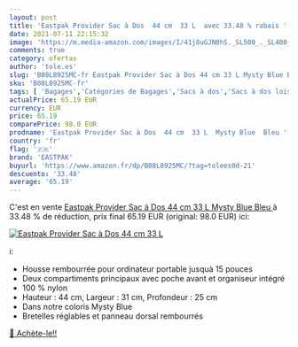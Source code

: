 ```yaml
---
layout: post
title: 'Eastpak Provider Sac à Dos  44 cm  33 L  avec 33.48 % rabais '
date: 2021-07-11 22:15:32
image: 'https://m.media-amazon.com/images/I/41j8uGJN0hS._SL500_._SL400_.jpg'
comments: true
category: ofertas
author: 'tole.es'
slug: 'B08L8925MC-fr Eastpak Provider Sac à Dos 44 cm 33 L Mysty Blue Bleu'
sku: 'B08L8925MC-fr'
tags: [ 'Bagages','Catégories de Bagages','Sacs à dos','Sacs à dos loisir','eastpak', ]
actualPrice: 65.19 EUR
currency: EUR
price: 65.19
comparePrice: 98.0 EUR
prodname: 'Eastpak Provider Sac à Dos  44 cm  33 L  Mysty Blue  Bleu '
country: 'fr'
flag: '🇫🇷'
brand: 'EASTPAK'
buyurl: 'https://www.amazon.fr/dp/B08L8925MC/?tag=tolees0d-21'
descuento: '33.48'
average: '65.19'
---
```


C'est en vente [Eastpak Provider Sac à Dos  44 cm  33 L  Mysty Blue  Bleu ](https://www.amazon.fr/dp/B08L8925MC/?tag=tolees0d-21)  à  33.48 % de réduction, prix final  65.19 EUR (original: 98.0 EUR) ici:

[![Eastpak Provider Sac à Dos  44 cm  33 L ](https://m.media-amazon.com/images/I/41j8uGJN0hS._SL500_._SL400_.jpg)](https://www.amazon.fr/dp/B08L8925MC/?tag=tolees0d-21)

ℹ️:

- Housse rembourrée pour ordinateur portable jusquà 15 pouces
- Deux compartiments principaux avec poche avant et organiseur intégré
- 100 % nylon
- Hauteur : 44 cm, Largeur : 31 cm, Profondeur : 25 cm
- Dans notre coloris Mysty Blue
- Bretelles réglables et panneau dorsal rembourrés

[🛒 Achète-le!!](https://www.amazon.fr/dp/B08L8925MC/?tag=tolees0d-21)

